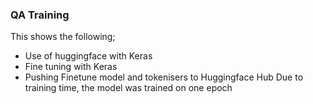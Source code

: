 ### QA Training
This shows the following;
- Use of huggingface with Keras
- Fine tuning with Keras
- Pushing Finetune model and tokenisers to Huggingface Hub
Due to training time, the model was trained on one epoch